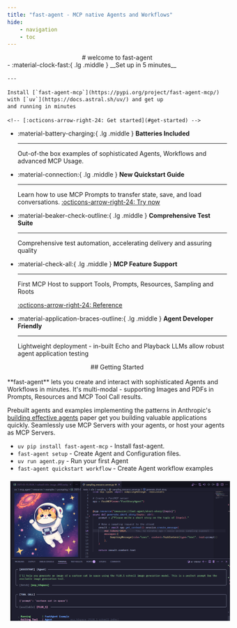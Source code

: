 ```yaml
---
title: "fast-agent - MCP native Agents and Workflows"
hide:
    - navigation
    - toc
---
```

<center>
# welcome to fast-agent
</center>

<div class="grid cards" markdown>
-   :material-clock-fast:{ .lg .middle } __Set up in 5 minutes__

    ---

    Install [`fast-agent-mcp`](https://pypi.org/project/fast-agent-mcp/) with [`uv`](https://docs.astral.sh/uv/) and get up
    and running in minutes

    <!-- [:octicons-arrow-right-24: Get started](#get-started) -->


-   :material-battery-charging:{ .lg .middle } __Batteries Included__

    ---

    Out-of-the box examples of sophisticated Agents, Workflows and advanced MCP Usage.

-   :material-connection:{ .lg .middle } __New Quickstart Guide__

    ---

    Learn how to use MCP Prompts to transfer state, save, and load conversations. 
    [:octicons-arrow-right-24: Try now](./mcp/state_transfer.md)

-   :material-beaker-check-outline:{ .lg .middle } __Comprehensive Test Suite__

    ---

    Comprehensive test automation, accelerating delivery and assuring quality


-   :material-check-all:{ .lg .middle } __MCP Feature Support__

    ---

    First MCP Host to support Tools, Prompts, Resources, Sampling and Roots

    [:octicons-arrow-right-24: Reference](mcp/index.md)

-   :material-application-braces-outline:{ .lg .middle } __Agent Developer Friendly__

    ---

    Lightweight deployment - in-built Echo and Playback LLMs allow robust agent application testing






</div>

<center>
## Getting Started
</center>
<br />
<div class="grid" markdown>
<div align="top" markdown>
**fast-agent** lets you create and interact with sophisticated Agents and Workflows in minutes. It's multi-modal - supporting Images and PDFs in Prompts, Resources and MCP Tool Call results.  

Prebuilt agents and examples implementing the patterns in Anthropic's [building effective agents](https://www.anthropic.com/engineering/building-effective-agents) paper get you building valuable applications quickly. Seamlessly use MCP Servers with your agents, or host your agents as MCP Servers.

* `uv pip install fast-agent-mcp` - Install fast-agent.
* `fast-agent setup` - Create Agent and Configuration files.
* `uv run agent.py` - Run your first Agent
* `fast-agent quickstart workflow` - Create Agent workflow examples
</div>
<div markdown>
<!--[Welcome Image](welcome_small.png)-->
<img src="welcome_small.png" style="padding: 0.5em;" />
</div>
</div>





